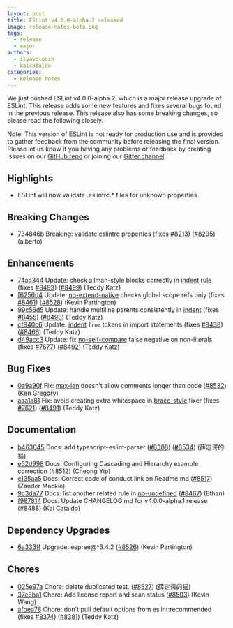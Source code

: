 ```yaml
---
layout: post
title: ESLint v4.0.0-alpha.2 released
image: release-notes-beta.png
tags:
  - release
  - major
authors:
  - ilyavolodin
  - kaicataldo
categories:
  - Release Notes
---
```


We just pushed ESLint v4.0.0-alpha.2, which is a major release upgrade of ESLint. This release adds some new features and fixes several bugs found in the previous release. This release also has some breaking changes, so please read the following closely.

Note: This version of ESLint is not ready for production use and is provided to gather feedback from the community before releasing the final version. Please let us know if you having any problems or feedback by creating issues on our [GitHub repo](https://github.com/eslint/eslint) or joining our [Gitter channel](https://gitter.im/eslint/eslint).


## Highlights

* ESLint will now validate .eslintrc.* files for unknown properties

## Breaking Changes


* [734846b](https://github.com/eslint/eslint/commit/734846b) Breaking: validate eslintrc properties (fixes [#8213](https://github.com/eslint/eslint/issues/8213)) ([#8295](https://github.com/eslint/eslint/issues/8295)) (alberto)






## Enhancements


* [74ab344](https://github.com/eslint/eslint/commit/74ab344) Update: check allman-style blocks correctly in [indent](/docs/rules/indent) rule (fixes [#8493](https://github.com/eslint/eslint/issues/8493)) ([#8499](https://github.com/eslint/eslint/issues/8499)) (Teddy Katz)
* [f6256d4](https://github.com/eslint/eslint/commit/f6256d4) Update: [no-extend-native](/docs/rules/no-extend-native) checks global scope refs only (fixes [#8461](https://github.com/eslint/eslint/issues/8461)) ([#8528](https://github.com/eslint/eslint/issues/8528)) (Kevin Partington)
* [99c56d5](https://github.com/eslint/eslint/commit/99c56d5) Update: handle multiline parents consistently in [indent](/docs/rules/indent) (fixes [#8455](https://github.com/eslint/eslint/issues/8455)) ([#8498](https://github.com/eslint/eslint/issues/8498)) (Teddy Katz)
* [cf940c6](https://github.com/eslint/eslint/commit/cf940c6) Update: [indent](/docs/rules/indent) `from` tokens in import statements (fixes [#8438](https://github.com/eslint/eslint/issues/8438)) ([#8466](https://github.com/eslint/eslint/issues/8466)) (Teddy Katz)
* [d49acc3](https://github.com/eslint/eslint/commit/d49acc3) Update: fix [no-self-compare](/docs/rules/no-self-compare) false negative on non-literals (fixes [#7677](https://github.com/eslint/eslint/issues/7677)) ([#8492](https://github.com/eslint/eslint/issues/8492)) (Teddy Katz)




## Bug Fixes


* [0a9a90f](https://github.com/eslint/eslint/commit/0a9a90f) Fix: [max-len](/docs/rules/max-len) doesn't allow comments longer than code ([#8532](https://github.com/eslint/eslint/issues/8532)) (Ken Gregory)
* [aaa1a81](https://github.com/eslint/eslint/commit/aaa1a81) Fix: avoid creating extra whitespace in [brace-style](/docs/rules/brace-style) fixer (fixes [#7621](https://github.com/eslint/eslint/issues/7621)) ([#8491](https://github.com/eslint/eslint/issues/8491)) (Teddy Katz)




## Documentation


* [b463045](https://github.com/eslint/eslint/commit/b463045) Docs: add typescript-eslint-parser ([#8388](https://github.com/eslint/eslint/issues/8388)) ([#8534](https://github.com/eslint/eslint/issues/8534)) (薛定谔的猫)
* [e52d998](https://github.com/eslint/eslint/commit/e52d998) Docs: Configuring Cascading and Hierarchy example correction ([#8512](https://github.com/eslint/eslint/issues/8512)) (Cheong Yip)
* [e135aa5](https://github.com/eslint/eslint/commit/e135aa5) Docs: Correct code of conduct link on Readme.md ([#8517](https://github.com/eslint/eslint/issues/8517)) (Zander Mackie)
* [9c3da77](https://github.com/eslint/eslint/commit/9c3da77) Docs: list another related rule in [no-undefined](/docs/rules/no-undefined) ([#8467](https://github.com/eslint/eslint/issues/8467)) (Ethan)
* [f987814](https://github.com/eslint/eslint/commit/f987814) Docs: Update CHANGELOG.md for v4.0.0-alpha.1 release ([#8488](https://github.com/eslint/eslint/issues/8488)) (Kai Cataldo)




## Dependency Upgrades


* [6a333ff](https://github.com/eslint/eslint/commit/6a333ff) Upgrade: espree@^3.4.2 ([#8526](https://github.com/eslint/eslint/issues/8526)) (Kevin Partington)






## Chores


* [025e97a](https://github.com/eslint/eslint/commit/025e97a) Chore: delete duplicated test. ([#8527](https://github.com/eslint/eslint/issues/8527)) (薛定谔的猫)
* [37e3ba1](https://github.com/eslint/eslint/commit/37e3ba1) Chore: Add license report and scan status ([#8503](https://github.com/eslint/eslint/issues/8503)) (Kevin Wang)
* [afbea78](https://github.com/eslint/eslint/commit/afbea78) Chore: don't pull default options from eslint:recommended (fixes [#8374](https://github.com/eslint/eslint/issues/8374)) ([#8381](https://github.com/eslint/eslint/issues/8381)) (Teddy Katz)
